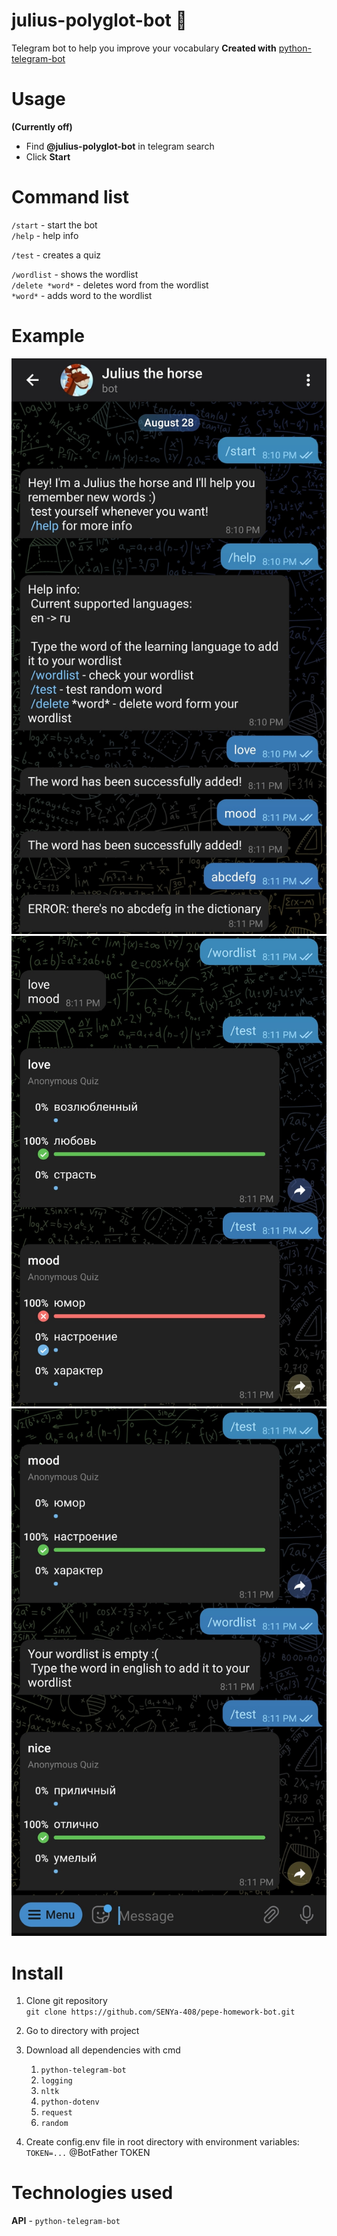 # **julius-polyglot-bot :horse:**

Telegram bot to help you improve your vocabulary
**Created with** [python-telegram-bot](https://github.com/python-telegram-bot/python-telegram-bot)

# Usage

**(Currently off)**

- Find **@julius-polyglot-bot** in telegram search
- Click **Start**

# Command list

`/start` - start the bot  
`/help` - help info

`/test` - creates a quiz

`/wordlist` - shows the wordlist  
`/delete *word*` - deletes word from the wordlist  
`*word*` - adds word to the wordlist  

# Example

![0-example](https://github.com/SENYa-408/julius-polyglot-bot/blob/main/readme-imgs/screenshot-0.jpg)
![1-example](https://github.com/SENYa-408/julius-polyglot-bot/blob/main/readme-imgs/screenshot-1.jpg)
![2-example](https://github.com/SENYa-408/julius-polyglot-bot/blob/main/readme-imgs/screenshot-2.jpg)

# Install

1. Clone git repository  
   `git clone https://github.com/SENYa-408/pepe-homework-bot.git`
2. Go to directory with project
3. Download all dependencies with cmd

   1. `python-telegram-bot`
   2. `logging`
   3. `nltk`
   4. `python-dotenv`
   5. `request`
   6. `random`

4. Create config.env file in root directory with environment variables:  
   `TOKEN=...` @BotFather TOKEN

# Technologies used

**API** - `python-telegram-bot`
